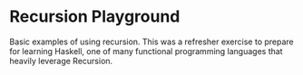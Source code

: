 # Recursion Playground

Basic examples of using recursion. This was a refresher exercise to prepare for learning Haskell, one of many functional programming languages that heavily leverage Recursion.
